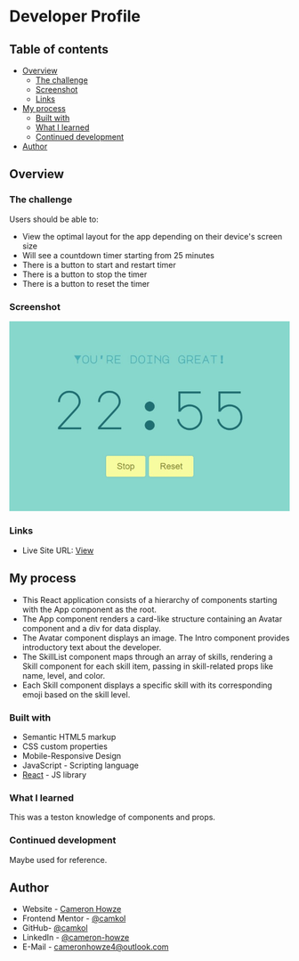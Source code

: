 # Developer Profile

## Table of contents

- [Overview](#overview)
  - [The challenge](#the-challenge)
  - [Screenshot](#screenshot)
  - [Links](#links)
- [My process](#my-process)
  - [Built with](#built-with)
  - [What I learned](#what-i-learned)
  - [Continued development](#continued-development)
- [Author](#author)

## Overview

### The challenge

Users should be able to:

- View the optimal layout for the app depending on their device's screen size
- Will see a countdown timer starting from 25 minutes
- There is a button to start and restart timer
- There is a button to stop the timer
- There is a button to reset the timer

### Screenshot

![](./screen.jpg)

### Links

- Live Site URL: [View](https://developerprofile2.netlify.app/)

## My process

- This React application consists of a hierarchy of components starting with the App component as the root.
- The App component renders a card-like structure containing an Avatar component and a div for data display.
- The Avatar component displays an image. The Intro component provides introductory text about the developer.
- The SkillList component maps through an array of skills, rendering a Skill component for each skill item, passing in skill-related props like name, level, and color.
- Each Skill component displays a specific skill with its corresponding emoji based on the skill level.

### Built with

- Semantic HTML5 markup
- CSS custom properties
- Mobile-Responsive Design
- JavaScript - Scripting language
- [React](https://reactjs.org/) - JS library

### What I learned

This was a teston knowledge of components and props.

### Continued development

Maybe used for reference.

## Author

- Website - [Cameron Howze](https://camkol.github.io/)
- Frontend Mentor - [@camkol](https://www.frontendmentor.io/profile/camkol)
- GitHub- [@camkol](https://github.com/camkol)
- LinkedIn - [@cameron-howze](https://www.linkedin.com/in/cameron-howze-28a646109/)
- E-Mail - [cameronhowze4@outlook.com](mailto:cameronhowze4@outlook.com)
